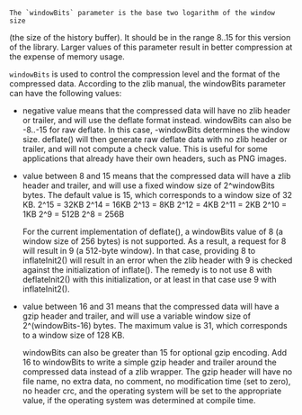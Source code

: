    The `windowBits` parameter is the base two logarithm of the window size
(the size of the history buffer).  It should be in the range 8..15 for this
version of the library.  Larger values of this parameter result in better
compression at the expense of memory usage.

`windowBits` is used to control the compression level and the format of the 
    compressed data. According to the zlib manual, the windowBits parameter can 
    have the following values:
- negative value means that the compressed data will have no zlib header or 
    trailer, and will use the deflate format instead. windowBits can also 
    be -8..-15 for raw deflate.  In this case, -windowBits determines the window
    size.  deflate() will then generate raw deflate data with no zlib header or 
    trailer, and will not compute a check value. This is useful for some 
    applications that already have their own headers, such as PNG images.

- value between 8 and 15 means that the compressed data will have a zlib header 
    and trailer, and will use a fixed window size of 2^windowBits bytes. The 
    default value is 15, which corresponds to a window size of 32 KB.
    2^15 = 32KB
    2^14 = 16KB
    2^13 = 8KB
    2^12 = 4KB
    2^11 = 2KB
    2^10 = 1KB
    2^9 = 512B
    2^8 = 256B
    
     For the current implementation of deflate(), a windowBits value of 8 (a
   window size of 256 bytes) is not supported.  As a result, a request for 8
   will result in 9 (a 512-byte window).  In that case, providing 8 to
   inflateInit2() will result in an error when the zlib header with 9 is
   checked against the initialization of inflate().  The remedy is to not use 8
   with deflateInit2() with this initialization, or at least in that case use 9
   with inflateInit2().

- value between 16 and 31 means that the compressed data will have a gzip header 
    and trailer, and will use a variable window size of 2^(windowBits-16) bytes. 
    The maximum value is 31, which corresponds to a window size of 128 KB.

     windowBits can also be greater than 15 for optional gzip encoding.  Add
   16 to windowBits to write a simple gzip header and trailer around the
   compressed data instead of a zlib wrapper.  The gzip header will have no
   file name, no extra data, no comment, no modification time (set to zero), no
   header crc, and the operating system will be set to the appropriate value,
   if the operating system was determined at compile time.

     
